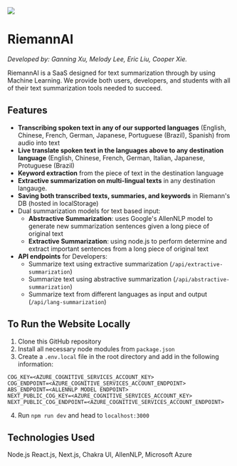 ![](https://i.imgur.com/VLw3Bra.png)

# RiemannAI
*Developed by: Ganning Xu, Melody Lee, Eric Liu, Cooper Xie.*

RiemannAI is a SaaS designed for text summarization through by using Machine Learning. We provide both users, developers, and students with all of their text summarization tools needed to succeed.

## Features
- **Transcribing spoken text in any of our supported languages** (English, Chinese, French, German, Japanese, Portuguese (Brazil), Spanish) from audio into text
- **Live translate spoken text in the languages above to any destination language** (English, Chinese, French, German, Italian, Japanese, Protuguese (Brazil)
- **Keyword extraction** from the piece of text in the destination language
- **Extractive summarization on multi-lingual texts** in any destination langauge.
- **Saving both transcribed texts, summaries, and keywords** in Riemann's DB (hosted in localStorage)
- Dual summarization models for text based input:
  - **Abstractive Summarization**: uses Google's AllenNLP model to generate new summarization sentences given a long piece of original text
  - **Extractive Summarization**: using node.js to perform determine and extract important sentences from a long piece of original text
- **API endpoints** for Developers:
  - Summarize text using extractive summarization (`/api/extractive-summarization`)
  - Summarize text using abstractive summarization (`/api/abstractive-summarization`)
  - Summarize text from different languages as input and output (`/api/lang-summarization`)

## To Run the Website Locally
1. Clone this GitHub repository
2. Install all necessary node modules from `package.json`
3. Create a `.env.local` file in the root directory and add in the following information:
```basic=
COG_KEY=<AZURE_COGNITIVE_SERVICES_ACCOUNT_KEY>
COG_ENDPOINT=<AZURE_COGNITIVE_SERVICES_ACCOUNT_ENDPOINT>
ABS_ENDPOINT=<ALLENNLP MODEL ENDPOINT>
NEXT_PUBLIC_COG_KEY=<AZURE_COGNITIVE_SERVICES_ACCOUNT_KEY>
NEXT_PUBLIC_COG_ENDPOINT=<AZURE_COGNITIVE_SERVICES_ACCOUNT_ENDPOINT>
```
4. Run `npm run dev` and head to `localhost:3000`


## Technologies Used
Node.js React.js, Next.js, Chakra UI, AllenNLP, Microsoft Azure
